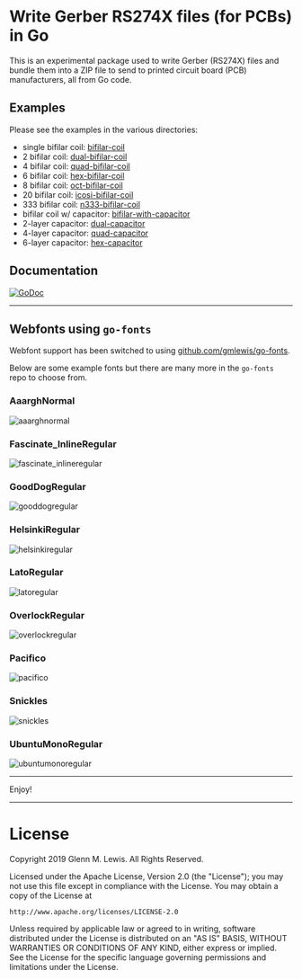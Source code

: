 # Write Gerber RS274X files (for PCBs) in Go

This is an experimental package used to write Gerber (RS274X) files
and bundle them into a ZIP file to send to printed circuit board (PCB)
manufacturers, all from Go code.

## Examples

Please see the examples in the various directories:

* single bifilar coil: [bifilar-coil](examples/bifilar-coil)
* 2 bifilar coil: [dual-bifilar-coil](examples/dual-bifilar-coil)
* 4 bifilar coil: [quad-bifilar-coil](examples/quad-bifilar-coil)
* 6 bifilar coil: [hex-bifilar-coil](examples/hex-bifilar-coil)
* 8 bifilar coil: [oct-bifilar-coil](examples/oct-bifilar-coil)
* 20 bifilar coil: [icosi-bifilar-coil](examples/icosi-bifilar-coil)
* 333 bifilar coil: [n333-bifilar-coil](examples/n333-bifilar-coil)
* bifilar coil w/ capacitor: [bifilar-with-capacitor](examples/bifilar-with-capacitor)
* 2-layer capacitor: [dual-capacitor](examples/dual-capacitor)
* 4-layer capacitor: [quad-capacitor](examples/quad-capacitor)
* 6-layer capacitor: [hex-capacitor](examples/hex-capacitor)

## Documentation
[![GoDoc](https://godoc.org/github.com/gmlewis/go-gerber/gerber?status.svg)](https://godoc.org/github.com/gmlewis/go-gerber/gerber)

----------------------------------------------------------------------

## Webfonts using `go-fonts`

Webfont support has been switched to using
[github.com/gmlewis/go-fonts](https://github.com/gmlewis/go-fonts).

Below are some example fonts but there are many more in the `go-fonts` repo
to choose from.

### AaarghNormal

![aaarghnormal](images/aaarghnormal.png)

### Fascinate_InlineRegular

![fascinate_inlineregular](images/fascinate_inlineregular.png)

### GoodDogRegular

![gooddogregular](images/gooddogregular.png)

### HelsinkiRegular

![helsinkiregular](images/helsinkiregular.png)

### LatoRegular

![latoregular](images/latoregular.png)

### OverlockRegular

![overlockregular](images/overlockregular.png)

### Pacifico

![pacifico](images/pacifico.png)

### Snickles

![snickles](images/snickles.png)

### UbuntuMonoRegular

![ubuntumonoregular](images/ubuntumonoregular.png)

----------------------------------------------------------------------

Enjoy!

----------------------------------------------------------------------

# License

Copyright 2019 Glenn M. Lewis. All Rights Reserved.

Licensed under the Apache License, Version 2.0 (the "License");
you may not use this file except in compliance with the License.
You may obtain a copy of the License at

    http://www.apache.org/licenses/LICENSE-2.0

Unless required by applicable law or agreed to in writing, software
distributed under the License is distributed on an "AS IS" BASIS,
WITHOUT WARRANTIES OR CONDITIONS OF ANY KIND, either express or implied.
See the License for the specific language governing permissions and
limitations under the License.
